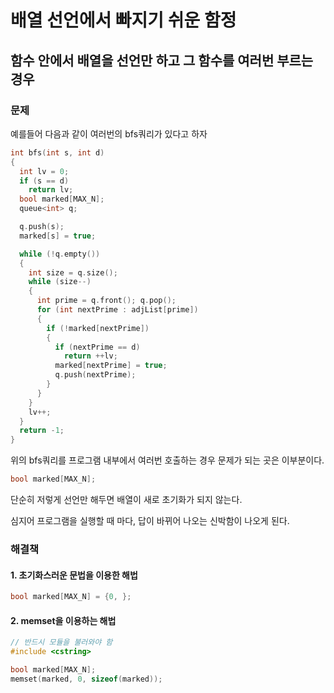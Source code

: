 # 배열 선언에서 빠지기 쉬운 함정

## 함수 안에서 배열을 선언만 하고 그 함수를 여러번 부르는 경우

### 문제

예를들어 다음과 같이 여러번의 bfs쿼리가 있다고 하자

```cpp
int bfs(int s, int d)
{
  int lv = 0;
  if (s == d)
    return lv;
  bool marked[MAX_N];
  queue<int> q;

  q.push(s);
  marked[s] = true;

  while (!q.empty())
  {
    int size = q.size();
    while (size--)
    {
      int prime = q.front(); q.pop();
      for (int nextPrime : adjList[prime])
      {
        if (!marked[nextPrime])
        {
          if (nextPrime == d)
            return ++lv;
          marked[nextPrime] = true;
          q.push(nextPrime);
        }
      }
    }
    lv++;
  }
  return -1;
}
```

위의 bfs쿼리를 프로그램 내부에서 여러번 호출하는 경우 문제가 되는 곳은 이부분이다.

```cpp
bool marked[MAX_N];
```

단순히 저렇게 선언만 해두면 배열이 새로 초기화가 되지 않는다.

심지어 프로그램을 실행할 때 마다, 답이 바뀌어 나오는 신박함이 나오게 된다.

### 해결책

#### 1. 초기화스러운 문법을 이용한 해법

```c++
bool marked[MAX_N] = {0, };
```

#### 2. memset을 이용하는 해법

```c++
// 반드시 모듈을 불러와야 함
#include <cstring>

bool marked[MAX_N];
memset(marked, 0, sizeof(marked));
```

